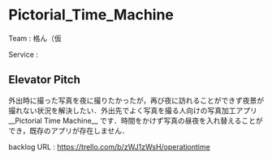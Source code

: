 Pictorial_Time_Machine
====

Team : 格ん（仮

Service :  

## Elevator Pitch
外出時に撮った写真を夜に撮りたかったが，再び夜に訪れることができず夜景が撮れない状況を解決したい．外出先でよく写真を撮る人向けの写真加工アプリ__Pictorial Time Machine__ です．時間をかけず写真の昼夜を入れ替えることができ，既存のアプリが存在しません．


backlog URL : https://trello.com/b/zWJ1zWsH/operationtime


